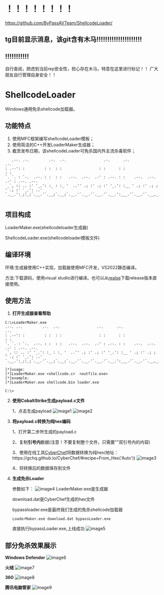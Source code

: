 # ！！！！！！！！
https://github.com/ByPassAVTeam/ShellcodeLoader/


## tg目前显示消息，该git含有木马!!!!!!!!!!!!!!!!!!!!!
## !!!!!!!!!!!
自行查阅，顾虑到当前rep安全性，担心存在木马，特意在这里进行标记！！
广大朋友自行管理自身安全！！



# ShellcodeLoader

Windows通用免杀shellcode加载器。

## 功能特点

1. 使用MFC框架编写shellcodeLoader模板；
2. 使用简洁的C++开发LoaderMaker生成器；
3. 截至发布日期，该shellcodeLoader可免杀国内外主流杀毒软件；
```
   .--. .-.         .-.  .-.                 .-.      .-.                   .-.           
: .--': :         : :  : :                 : :      : :                   : :           
`. `. : `-.  .--. : :  : :   .--.  .--.  .-' : .--. : :    .--.  .--.   .-' : .--. .--. 
 _`, :: .. :' '_.': :_ : :_ '  ..'' .; :' .; :' '_.': :__ ' .; :' .; ; ' .; :' '_.': ..'
`.__.':_;:_;`.__.'`.__;`.__;`.__.'`.__.'`.__.'`.__.':___.'`.__.'`.__,_;`.__.'`.__.':_;  
                                                                                        
```
## 项目构成
   LoaderMaker.exe(shellcodeloader生成器)
   
   ShellcodeLoader.exe(shellcodeloader模板文件)
## 编译环境

   环境:生成器使用C++实现，加载器使用MFC开发，VS2022静态编译。

   方法:下载源码，使用visual studio进行编译。也可以从[realse](https://github.com/ByPassAVTeam/ShellcodeLoader/releases/)下载release版本直接使用。


## 使用方法

1. **打开生成器查看帮助**

  ```
  C:\>LoaderMaker.exe
 .--. .-.         .-.  .-.                 .-.      .-.                   .-.
: .--': :         : :  : :                 : :      : :                   : :
`. `. : `-.  .--. : :  : :   .--.  .--.  .-' : .--. : :    .--.  .--.   .-' : .--. .--.
 _`, :: .. :' '_.': :_ : :_ '  ..'' .; :' .; :' '_.': :__ ' .; :' .; ; ' .; :' '_.': ..'
`.__.':_;:_;`.__.'`.__;`.__;`.__.'`.__.'`.__.'`.__.':___.'`.__.'`.__,_;`.__.'`.__.':_;

[*]usage:
[*]LoaderMaker.exe <shellcode.c>  <outfile.exe>
[*]example:
[*]LoaderMaker.exe shellcode.bin loader.exe

C:\>
```

2. **使用CobaltStrike生成payload.c文件**

   1、点击生成payload
   ![image1](img/img1.png)
   ![image2](img/img2.png)

3. **将payload.c转换为纯hex编码**

   1、打开第二步所生成的payload.c
   
   2、复制**引号内**数据(注意！不要复制整个文件，只需要""双引号内的内容)
   
   3、使用在线工具[CyberChef](https://gchq.github.io/CyberChef/#recipe=From_Hex('Auto'))将数据转换为纯hex(地址：https://gchq.github.io/CyberChef/#recipe=From_Hex('Auto'))
   ![image3](img/img3.png)
   
   4、将转换后的数据保存到文件
   

4. **生成免杀Loader**

   参数如下：
   ![image4](img/img4.png)
      LoaderMaker.exe是生成器
      
      download.dat是CyberChef生成的hex文件
      
      bypassloader.exe是最终我们生成的免杀shellcode加载器
   ```
   LoaderMaker.exe download.dat bypassLoader.exe
   
   ```
   直接执行bypassLoader.exe,上线成功
   ![image5](img/img5.png)
   
## 部分免杀效果展示


 **Windows Defender**
![image6](img/img6.png)

 **火绒**
![image7](img/img7.png)

 **360**
![image8](img/img8.png)

 **腾讯电脑管家**
![image9](img/img9.png)
